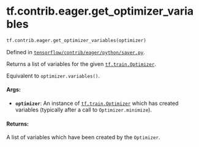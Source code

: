 <div itemscope itemtype="http://developers.google.com/ReferenceObject">
<meta itemprop="name" content="tf.contrib.eager.get_optimizer_variables" />
<meta itemprop="path" content="Stable" />
</div>

# tf.contrib.eager.get_optimizer_variables

``` python
tf.contrib.eager.get_optimizer_variables(optimizer)
```



Defined in [`tensorflow/contrib/eager/python/saver.py`](https://www.tensorflow.org/code/tensorflow/contrib/eager/python/saver.py).

Returns a list of variables for the given <a href="../../../tf/train/Optimizer.md"><code>tf.train.Optimizer</code></a>.

Equivalent to `optimizer.variables()`.

#### Args:

* <b>`optimizer`</b>: An instance of <a href="../../../tf/train/Optimizer.md"><code>tf.train.Optimizer</code></a> which has created variables
    (typically after a call to `Optimizer.minimize`).

#### Returns:

A list of variables which have been created by the `Optimizer`.
